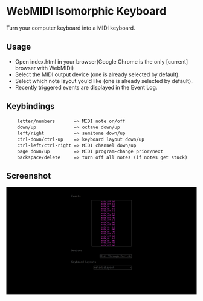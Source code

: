 # WebMIDI Isomorphic Keyboard
Turn your computer keyboard into a MIDI keyboard.

## Usage
* Open index.html in your browser(Google Chrome is the only [current] browser with WebMIDI)
* Select the MIDI output device (one is already selected by default).
* Select which note layout you'd like (one is already selected by default).
* Recently triggered events are displayed in the Event Log.

## Keybindings
```
    letter/numbers       => MIDI note on/off
    down/up              => octave down/up
    left/right           => semitone down/up
    ctrl-down/ctrl-up    => keyboard layout down/up
    ctrl-left/ctrl-right => MIDI channel down/up
    page down/up         => MIDI program-change prior/next
    backspace/delete     => turn off all notes (if notes get stuck)
```
## Screenshot
![screenshot](screenshot.png)

